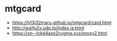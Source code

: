 # mtgcard
- https://h13i32maru.github.io/mtgcard/card.html
- http://waifu2x.udp.jp/index.ja.html
- https://xn--lckd4aze2cygme.xyz/proxy2.html
